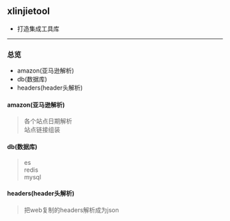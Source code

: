 ## xlinjietool
- 打造集成工具库
---
### 总览
- amazon(亚马逊解析)
- db(数据库)
- headers(header头解析)
#### amazon(亚马逊解析)
> 各个站点日期解析<br>
> 站点链接组装<br>
#### db(数据库)
> es<br>
> redis<br>
> mysql<br>
#### headers(header头解析)
> 把web复制的headers解析成为json
